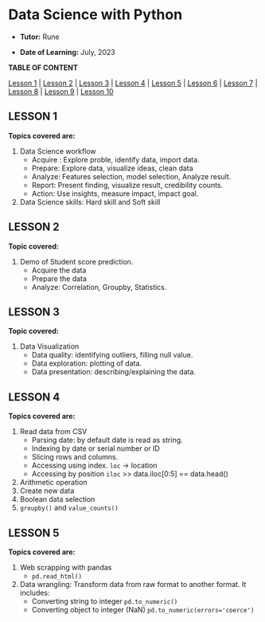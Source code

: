 # Data Science with Python
- **Tutor:** Rune

- **Date of Learning:** July, 2023

**TABLE OF CONTENT**

<a href="#1">Lesson 1</a> | <a href="#2">Lesson 2</a> | <a href="#3">Lesson 3</a> | <a href="#4">Lesson 4</a> | <a href="#5">Lesson 5</a> | <a href="#6">Lesson 6</a> | <a href="#7">Lesson 7</a> | <a href="#8">Lesson 8</a> | <a href="#9">Lesson 9</a> | <a href="#10">Lesson 10</a>

## LESSON 1
<div id="1"></div>

**Topics covered are:** 

1. Data Science workflow
     - Acquire : Explore proble, identify data, import data.
     - Prepare: Explore data, visualize ideas, clean data
     - Analyze: Features selection, model selection, Analyze result.
     - Report: Present finding, visualize result, credibility counts. 
     - Action: Use insights, measure impact, impact goal.
2. Data Science skills: Hard skill and Soft skill


## LESSON 2
<div id="2"></div>

**Topic covered:**

1. Demo of Student score prediction.
   - Acquire the data
   - Prepare the data
   - Analyze: Correlation, Groupby, Statistics.

## LESSON 3
<div id="3"></div>

**Topic covered:**

1. Data Visualization
   - Data quality: identifying outliers, filling null value.
   - Data exploration: plotting of data.
   - Data presentation: describing/explaining the data.

## LESSON 4
<div id="4"></div>

**Topics covered are:**

1. Read data from CSV
     - Parsing date: by default date is read as string.
     - Indexing by date or serial number or ID
     - Slicing rows and columns.
     - Accessing using index. `loc` -> location
     - Accessing by position `iloc` >> data.iloc[0:5] == data.head()
2. Arithmetic operation
3. Create new data
4. Boolean data selection
5. `groupby()` and `value_counts()`

## LESSON 5
<div id="5"></div>

**Topics covered are:**

1. Web scrapping with pandas
     - `pd.read_html()`
2. Data wrangling: Transform data from raw format to another format. It includes:
     - Converting string to integer `pd.to_numeric()`
     - Converting object to integer (NaN) `pd.to_numeric(errors='coerce')`